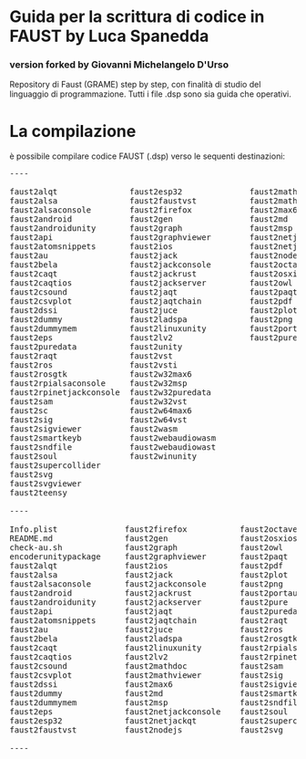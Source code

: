 # Guida per la scrittura di codice in FAUST by Luca Spanedda
### version forked by Giovanni Michelangelo D'Urso 
Repository di Faust (GRAME) step by step, con finalità di studio del linguaggio di programmazione.
Tutti i file .dsp sono sia guida che operativi.


# La compilazione
è possibile compilare codice FAUST (.dsp) verso le sequenti destinazioni:

<pre>
----

faust2alqt               faust2esp32              faust2mathdoc           
faust2alsa               faust2faustvst           faust2mathviewer        
faust2alsaconsole        faust2firefox            faust2max6             
faust2android            faust2gen                faust2md                 
faust2androidunity       faust2graph              faust2msp                
faust2api                faust2graphviewer        faust2netjackconsole     
faust2atomsnippets       faust2ios                faust2netjackqt         
faust2au                 faust2jack               faust2nodejs             
faust2bela               faust2jackconsole        faust2octave            
faust2caqt               faust2jackrust           faust2osxiosunity       
faust2caqtios            faust2jackserver         faust2owl             
faust2csound             faust2jaqt               faust2paqt               
faust2csvplot            faust2jaqtchain          faust2pdf                
faust2dssi               faust2juce               faust2plot                 
faust2dummy              faust2ladspa             faust2png                             
faust2dummymem           faust2linuxunity         faust2portaudiorust             
faust2eps                faust2lv2                faust2pure                
faust2puredata           faust2unity
faust2raqt               faust2vst
faust2ros                faust2vsti
faust2rosgtk             faust2w32max6
faust2rpialsaconsole     faust2w32msp
faust2rpinetjackconsole  faust2w32puredata
faust2sam                faust2w32vst
faust2sc                 faust2w64max6
faust2sig                faust2w64vst
faust2sigviewer          faust2wasm
faust2smartkeyb          faust2webaudiowasm
faust2sndfile            faust2webaudiowast
faust2soul               faust2winunity
faust2supercollider 
faust2svg  
faust2svgviewer 
faust2teensy  

---- 

Info.plist              faust2firefox           faust2octave            faust2svgviewer
README.md               faust2gen               faust2osxiosunity       faust2teensy
check-au.sh             faust2graph             faust2owl               faust2unity
encoderunitypackage     faust2graphviewer       faust2paqt              faust2vst
faust2alqt              faust2ios               faust2pdf               faust2vsti
faust2alsa              faust2jack              faust2plot              faust2w32max6
faust2alsaconsole       faust2jackconsole       faust2png               faust2w32msp
faust2android           faust2jackrust          faust2portaudiorust     faust2w32puredata
faust2androidunity      faust2jackserver        faust2pure              faust2w32vst
faust2api               faust2jaqt              faust2puredata          faust2w64max6
faust2atomsnippets      faust2jaqtchain         faust2raqt              faust2w64vst
faust2au                faust2juce              faust2ros               faust2wasm
faust2bela              faust2ladspa            faust2rosgtk            faust2webaudiowasm
faust2caqt              faust2linuxunity        faust2rpialsaconsole    faust2webaudiowast
faust2caqtios           faust2lv2               faust2rpinetjackconsole faust2winunity
faust2csound            faust2mathdoc           faust2sam               faustoptflags
faust2csvplot           faust2mathviewer        faust2sig               faustpath
faust2dssi              faust2max6              faust2sigviewer         filename2ident
faust2dummy             faust2md                faust2smartkeyb         readme-faust2au.txt
faust2dummymem          faust2msp               faust2sndfile           unsupported
faust2eps               faust2netjackconsole    faust2soul              usage.sh
faust2esp32             faust2netjackqt         faust2supercollider
faust2faustvst          faust2nodejs            faust2svg

----
</pre>
